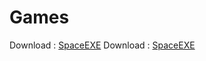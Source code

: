 # Games
Download : [SpaceEXE](https://github.com/COny7897/Games/blob/main/SpaceEXE.rar)
Download : [SpaceEXE](https://github.com/COny7897/Games/blob/main/WhackAMole.rar)
